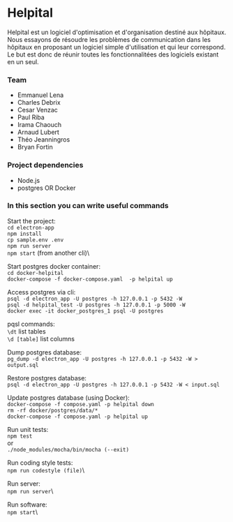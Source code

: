 # Helpital

Helpital est un logiciel d'optimisation et d'organisation destiné aux hôpitaux. Nous essayons de résoudre les problèmes de communication dans les hôpitaux en proposant un logiciel simple d'utilisation et qui leur correspond. Le but est donc de réunir toutes les fonctionnalitées des logiciels existant en un seul.


### Team

- Emmanuel Lena
- Charles Debrix
- Cesar Venzac
- Paul Riba
- Irama Chaouch
- Arnaud Lubert
- Théo Jeanningros
- Bryan Fortin


### Project dependencies

- Node.js
- postgres OR Docker


### In this section you can write useful commands

Start the project:\
`cd electron-app`\
`npm install`\
`cp sample.env .env`\
`npm run server`\
`npm start` (from another cli)\

Start postgres docker container:\
`cd docker-helpital`\
`docker-compose -f docker-compose.yaml  -p helpital up`

Access postgres via cli:\
`psql -d electron_app -U postgres -h 127.0.0.1 -p 5432 -W`\
`psql -d helpital_test -U postgres -h 127.0.0.1 -p 5000 -W`\
`docker exec -it docker_postgres_1 psql -U postgres`

pqsl commands:\
`\dt` list tables\
`\d [table]` list columns

Dump postgres database:\
`pg_dump -d electron_app -U postgres -h 127.0.0.1 -p 5432 -W > output.sql`

Restore postgres database:\
`psql -d electron_app -U postgres -h 127.0.0.1 -p 5432 -W < input.sql`

Update postgres database (using Docker):\
`docker-compose -f compose.yaml -p helpital down`\
`rm -rf docker/postgres/data/*`\
`docker-compose -f compose.yaml -p helpital up`

Run unit tests:\
`npm test`\
or\
`./node_modules/mocha/bin/mocha (--exit)`

Run coding style tests:\
`npm run codestyle (file)`\

Run server:\
`npm run server`\

Run software:\
`npm start`\
